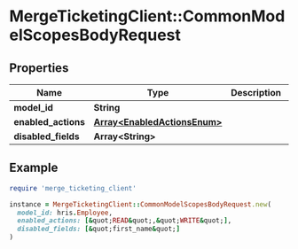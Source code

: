# MergeTicketingClient::CommonModelScopesBodyRequest

## Properties

| Name | Type | Description | Notes |
| ---- | ---- | ----------- | ----- |
| **model_id** | **String** |  |  |
| **enabled_actions** | [**Array&lt;EnabledActionsEnum&gt;**](EnabledActionsEnum.md) |  |  |
| **disabled_fields** | **Array&lt;String&gt;** |  |  |

## Example

```ruby
require 'merge_ticketing_client'

instance = MergeTicketingClient::CommonModelScopesBodyRequest.new(
  model_id: hris.Employee,
  enabled_actions: [&quot;READ&quot;,&quot;WRITE&quot;],
  disabled_fields: [&quot;first_name&quot;]
)
```

